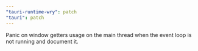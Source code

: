 ```yaml
---
"tauri-runtime-wry": patch
"tauri": patch
---
```


Panic on window getters usage on the main thread when the event loop is not running and document it.
